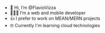 - 👋 Hi, I’m @FlavioVizza
- 👨🏻‍💻 I’m a web and mobile developer
- 👍 I prefer to work on MEAN/MERN projects
- 🤓 Currently I'm learning cloud technologies

<!---

- 💞️ I’m looking to collaborate on ...
- 📫 How to reach me ...

FlavioVizza/FlavioVizza is a ✨ special ✨ repository because its `README.md` (this file) appears on your GitHub profile.
You can click the Preview link to take a look at your changes.
--->
